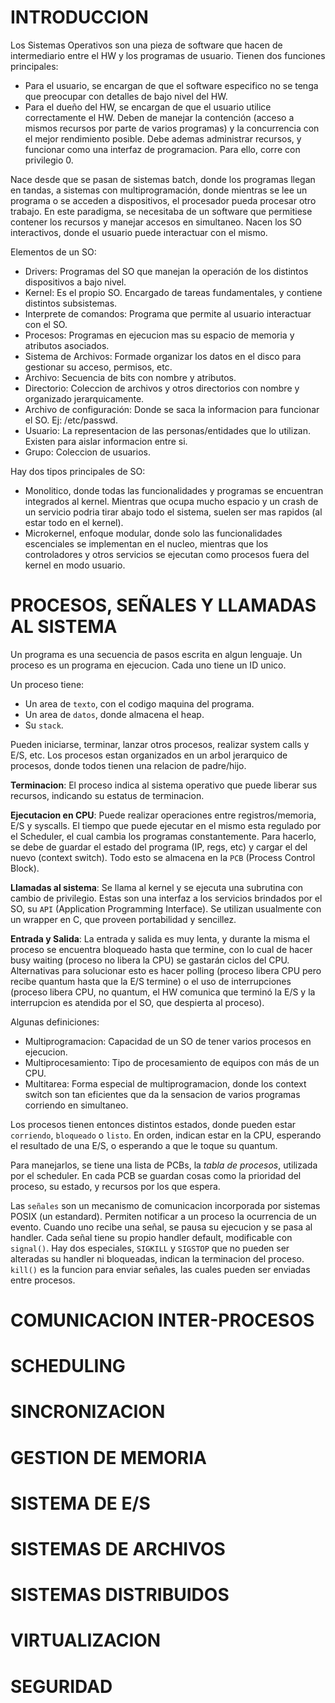 # INTRODUCCION

Los Sistemas Operativos son una pieza de software que hacen de intermediario entre el HW y los programas de usuario. Tienen dos funciones principales:
- Para el usuario, se encargan de que el software especifico no se tenga que preocupar con detalles de bajo nivel del HW.
- Para el dueño del HW, se encargan de que el usuario utilice correctamente el HW.
Deben de manejar la contención (acceso a mismos recursos por parte de varios programas) y la concurrencia con el mejor rendimiento posible. Debe ademas administrar recursos, y funcionar como una interfaz de programacion. Para ello, corre con privilegio 0.

Nace desde que se pasan de sistemas batch, donde los programas llegan en tandas, a sistemas con multiprogramación, donde mientras se lee un programa o se acceden a dispositivos, el procesador pueda procesar otro trabajo. En este paradigma, se necesitaba de un software que permitiese contener los recursos y manejar accesos en simultaneo. Nacen los SO interactivos, donde el usuario puede interactuar con el mismo.

Elementos de un SO:
- Drivers: Programas del SO que manejan la operación de los distintos dispositivos a bajo nivel.
- Kernel: Es el propio SO. Encargado de tareas fundamentales, y contiene distintos subsistemas.
- Interprete de comandos: Programa que permite al usuario interactuar con el SO.
- Procesos: Programas en ejecucion mas su espacio de memoria y atributos asociados.
- Sistema de Archivos: Formade organizar los datos en el disco para gestionar su acceso, permisos, etc.
- Archivo: Secuencia de bits con nombre y atributos.
- Directorio: Coleccion de archivos y otros directorios con nombre y organizado jerarquicamente.
- Archivo de configuración: Donde se saca la informacion para funcionar el SO. Ej: /etc/passwd.
- Usuario: La representacion de las personas/entidades que lo utilizan. Existen para aislar informacion entre si.
- Grupo: Coleccion de usuarios.

Hay dos tipos principales de SO:
- Monolitico, donde todas las funcionalidades y programas se encuentran integrados al kernel. Mientras que ocupa mucho espacio y un crash de un servicio podria tirar abajo todo el sistema, suelen ser mas rapidos (al estar todo en el kernel).
- Microkernel, enfoque modular, donde solo las funcionalidades escenciales se implementan en el nucleo, mientras que los controladores y otros servicios se ejecutan como procesos fuera del kernel en modo usuario.

# PROCESOS, SEÑALES Y LLAMADAS AL SISTEMA 

Un programa es una secuencia de pasos escrita en algun lenguaje. Un proceso es un programa en ejecucion. Cada uno tiene un ID unico.

Un proceso tiene:
- Un area de `texto`, con el codigo maquina del programa.
- Un area de `datos`, donde almacena el heap.
- Su `stack`.

Pueden iniciarse, terminar, lanzar otros procesos, realizar system calls y E/S, etc. Los procesos estan organizados en un arbol jerarquico de procesos, donde todos tienen una relacion de padre/hijo.

**Terminacion**: El proceso indica al sistema operativo que puede liberar sus recursos, indicando su estatus de terminacion.

**Ejecutacion en CPU**: Puede realizar operaciones entre registros/memoria, E/S y syscalls. El tiempo que puede ejecutar en el mismo esta regulado por el Scheduler, el cual cambia los programas constantemente. Para hacerlo, se debe de guardar el estado del programa (IP, regs, etc) y cargar el del nuevo (context switch). Todo esto se almacena en la `PCB` (Process Control Block).

**Llamadas al sistema**: Se llama al kernel y se ejecuta una subrutina con cambio de privilegio. Estas son una interfaz a los servicios brindados por el SO, su `API` (Application Programming Interface). Se utilizan usualmente con un wrapper en C, que proveen portabilidad y sencillez.

**Entrada y Salida**: La entrada y salida es muy lenta, y durante la misma el proceso se encuentra bloqueado hasta que termine, con lo cual de hacer busy waiting (proceso no libera la CPU) se gastarán ciclos del CPU. Alternativas para solucionar esto es hacer polling (proceso libera CPU pero recibe quantum hasta que la E/S termine) o el uso de interrupciones (proceso libera CPU, no quantum, el HW comunica que terminó la E/S y la interrupcion es atendida por el SO, que despierta al proceso).

Algunas definiciones:
- Multiprogramacion: Capacidad de un SO de tener varios procesos en ejecucion.
- Multiprocesamiento: Tipo de procesamiento de equipos con más de un CPU.
- Multitarea: Forma especial de multiprogramacion, donde los context switch son tan eficientes que da la sensacion de varios programas corriendo en simultaneo.

Los procesos tienen entonces distintos estados, donde pueden estar `corriendo`, `bloqueado` o `listo`. En orden, indican estar en la CPU, esperando el resultado de una E/S, o esperando a que le toque su quantum.

Para manejarlos, se tiene una lista de PCBs, la *tabla de procesos*, utilizada por el scheduler. En cada PCB se guardan cosas como la prioridad del proceso, su estado, y recursos por los que espera.

Las `señales` son un mecanismo de comunicacion incorporada por sistemas POSIX (un estandard). Permiten notificar a un proceso la ocurrencia de un evento. Cuando uno recibe una señal, se pausa su ejecucion y se pasa al handler. Cada señal tiene su propio handler default, modificable con `signal()`. Hay dos especiales, `SIGKILL` y `SIGSTOP` que no pueden ser alteradas su handler ni bloqueadas, indican la terminacion del proceso. `kill()` es la funcion para enviar señales, las cuales pueden ser enviadas entre procesos.

# COMUNICACION INTER-PROCESOS 



# SCHEDULING 

# SINCRONIZACION 

# GESTION DE MEMORIA 

# SISTEMA DE E/S 

# SISTEMAS DE ARCHIVOS 

# SISTEMAS DISTRIBUIDOS 

# VIRTUALIZACION 

# SEGURIDAD